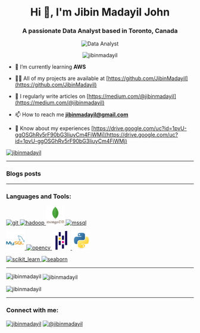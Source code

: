 
<h1 align="center">Hi 👋, I'm Jibin Madayil John</h1>
<h3 align="center">A passionate Data Analyst based in Toronto, Canada</h3>

<div align="center">
  <img alt="Data Analyst" src="https://user-images.githubusercontent.com/66437638/151714978-6737d779-3d35-4926-9d9f-1f4f16946e7a.gif">
</div>


<p align="center"> <img src="https://komarev.com/ghpvc/?username=jibinmadayil&label=Profile%20views&color=0e75b6&style=flat" alt="jibinmadayil" /> </p>

- 🌱 I’m currently learning **AWS**

- 👨‍💻 All of my projects are available at [https://github.com/JibinMadayil](https://github.com/JibinMadayil)

- 📝 I regularly write articles on [https://medium.com/@jibinmadayil](https://medium.com/@jibinmadayil)

- 📫 How to reach me **jibinmadayil@gmail.com**

- 📄 Know about my experiences [https://drive.google.com/uc?id=1pvU-ggOSGhRv5rF90bG3IiuyCm4FiWMj](https://drive.google.com/uc?id=1pvU-ggOSGhRv5rF90bG3IiuyCm4FiWMj)

<p align="left"> <a href="https://github.com/ryo-ma/github-profile-trophy"><img src="https://github-profile-trophy.vercel.app/?username=jibinmadayil" alt="jibinmadayil" /></a> </p>


---
### Blogs posts
<!-- BLOG-POST-LIST:START -->
<!-- BLOG-POST-LIST:END -->


---

<h3 align="left">Languages and Tools:</h3>
<p align="left">
  <a href="https://git-scm.com/" target="_blank" rel="noreferrer">
    <img src="https://www.vectorlogo.zone/logos/git-scm/git-scm-icon.svg" alt="git" width="50" height="50"/>
  </a>
  <a href="https://hadoop.apache.org/" target="_blank" rel="noreferrer">
    <img src="https://www.vectorlogo.zone/logos/apache_hadoop/apache_hadoop-icon.svg" alt="hadoop" width="50" height="50"/>
  </a>
  <a href="https://www.mongodb.com/" target="_blank" rel="noreferrer">
    <img src="https://raw.githubusercontent.com/devicons/devicon/master/icons/mongodb/mongodb-original-wordmark.svg" alt="mongodb" width="50" height="50"/>
  </a>
  <a href="https://www.microsoft.com/en-us/sql-server" target="_blank" rel="noreferrer">
    <img src="https://www.svgrepo.com/show/303229/microsoft-sql-server-logo.svg" alt="mssql" width="50" height="50"/>
  </a>
</p>

<p align="left">
  <a href="https://www.mysql.com/" target="_blank" rel="noreferrer">
    <img src="https://raw.githubusercontent.com/devicons/devicon/master/icons/mysql/mysql-original-wordmark.svg" alt="mysql" width="50" height="50"/>
  </a>
  <a href="https://opencv.org/" target="_blank" rel="noreferrer">
    <img src="https://www.vectorlogo.zone/logos/opencv/opencv-icon.svg" alt="opencv" width="50" height="50"/>
  </a>
  <a href="https://pandas.pydata.org/" target="_blank" rel="noreferrer">
    <img src="https://raw.githubusercontent.com/devicons/devicon/2ae2a900d2f041da66e950e4d48052658d850630/icons/pandas/pandas-original.svg" alt="pandas" width="50" height="50"/>
  </a>
  <a href="https://www.python.org" target="_blank" rel="noreferrer">
    <img src="https://raw.githubusercontent.com/devicons/devicon/master/icons/python/python-original.svg" alt="python" width="50" height="50"/>
  </a>
</p>

<p align="left">
  <a href="https://scikit-learn.org/" target="_blank" rel="noreferrer">
    <img src="https://upload.wikimedia.org/wikipedia/commons/0/05/Scikit_learn_logo_small.svg" alt="scikit_learn" width="50" height="50"/>
  </a>
  <a href="https://seaborn.pydata.org/" target="_blank" rel="noreferrer">
    <img src="https://seaborn.pydata.org/_images/logo-mark-lightbg.svg" alt="seaborn" width="50" height="50"/>
  </a>
  <!-- Add the next four icons with similar styling -->
</p>


---

<p><img align="left" src="https://github-readme-stats.vercel.app/api/top-langs?username=jibinmadayil&show_icons=true&locale=en&layout=compact" alt="jibinmadayil" /></p>

<p>&nbsp;<img align="center" src="https://github-readme-stats.vercel.app/api?username=jibinmadayil&show_icons=true&locale=en" alt="jibinmadayil" /></p>

<p><img align="center" src="https://github-readme-streak-stats.herokuapp.com/?user=jibinmadayil&" alt="jibinmadayil" /></p>

---

<h3 align="left">Connect with me:</h3>
<p align="left">
<a href="https://linkedin.com/in/jibinmadayil" target="blank"><img align="center" src="https://raw.githubusercontent.com/rahuldkjain/github-profile-readme-generator/master/src/images/icons/Social/linked-in-alt.svg" alt="jibinmadayil" height="30" width="40" /></a>
<a href="https://medium.com/@jibinmadayil" target="blank"><img align="center" src="https://raw.githubusercontent.com/rahuldkjain/github-profile-readme-generator/master/src/images/icons/Social/medium.svg" alt="@jibinmadayil" height="30" width="40" /></a>
</p>

